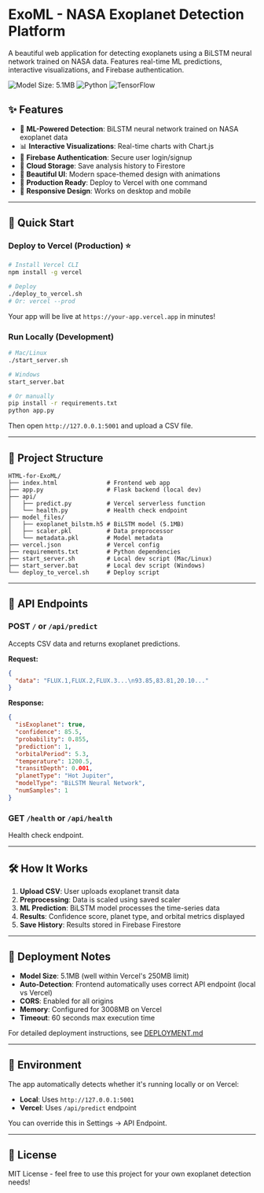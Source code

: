 # ExoML - NASA Exoplanet Detection Platform

A beautiful web application for detecting exoplanets using a BiLSTM neural network trained on NASA data. Features real-time ML predictions, interactive visualizations, and Firebase authentication.

![Model Size: 5.1MB](https://img.shields.io/badge/Model%20Size-5.1MB-green)
![Python](https://img.shields.io/badge/Python-3.8+-blue)
![TensorFlow](https://img.shields.io/badge/TensorFlow-2.15-orange)

## ✨ Features

- 🔭 **ML-Powered Detection**: BiLSTM neural network trained on NASA exoplanet data
- 📊 **Interactive Visualizations**: Real-time charts with Chart.js
- 🔐 **Firebase Authentication**: Secure user login/signup
- 💾 **Cloud Storage**: Save analysis history to Firestore
- 🎨 **Beautiful UI**: Modern space-themed design with animations
- 🚀 **Production Ready**: Deploy to Vercel with one command
- 📱 **Responsive Design**: Works on desktop and mobile

---

## 🚀 Quick Start

### Deploy to Vercel (Production) ⭐

```bash
# Install Vercel CLI
npm install -g vercel

# Deploy
./deploy_to_vercel.sh
# Or: vercel --prod
```

Your app will be live at `https://your-app.vercel.app` in minutes!

### Run Locally (Development)

```bash
# Mac/Linux
./start_server.sh

# Windows
start_server.bat

# Or manually
pip install -r requirements.txt
python app.py
```

Then open `http://127.0.0.1:5001` and upload a CSV file.

---

## 📁 Project Structure

```
HTML-for-ExoML/
├── index.html              # Frontend web app
├── app.py                  # Flask backend (local dev)
├── api/
│   ├── predict.py          # Vercel serverless function
│   └── health.py           # Health check endpoint
├── model_files/
│   ├── exoplanet_bilstm.h5 # BiLSTM model (5.1MB)
│   ├── scaler.pkl          # Data preprocessor
│   └── metadata.pkl        # Model metadata
├── vercel.json             # Vercel config
├── requirements.txt        # Python dependencies
├── start_server.sh         # Local dev script (Mac/Linux)
├── start_server.bat        # Local dev script (Windows)
└── deploy_to_vercel.sh     # Deploy script
```

---

## 🔌 API Endpoints

### POST `/` or `/api/predict`
Accepts CSV data and returns exoplanet predictions.

**Request:**
```json
{
  "data": "FLUX.1,FLUX.2,FLUX.3...\n93.85,83.81,20.10..."
}
```

**Response:**
```json
{
  "isExoplanet": true,
  "confidence": 85.5,
  "probability": 0.855,
  "prediction": 1,
  "orbitalPeriod": 5.3,
  "temperature": 1200.5,
  "transitDepth": 0.001,
  "planetType": "Hot Jupiter",
  "modelType": "BiLSTM Neural Network",
  "numSamples": 1
}
```

### GET `/health` or `/api/health`
Health check endpoint.

---

## 🛠️ How It Works

1. **Upload CSV**: User uploads exoplanet transit data
2. **Preprocessing**: Data is scaled using saved scaler
3. **ML Prediction**: BiLSTM model processes the time-series data
4. **Results**: Confidence score, planet type, and orbital metrics displayed
5. **Save History**: Results stored in Firebase Firestore

---

## 📝 Deployment Notes

- **Model Size**: 5.1MB (well within Vercel's 250MB limit)
- **Auto-Detection**: Frontend automatically uses correct API endpoint (local vs Vercel)
- **CORS**: Enabled for all origins
- **Memory**: Configured for 3008MB on Vercel
- **Timeout**: 60 seconds max execution time

For detailed deployment instructions, see [DEPLOYMENT.md](DEPLOYMENT.md)

---

## 🔧 Environment

The app automatically detects whether it's running locally or on Vercel:
- **Local**: Uses `http://127.0.0.1:5001`
- **Vercel**: Uses `/api/predict` endpoint

You can override this in Settings → API Endpoint.

---

## 📄 License

MIT License - feel free to use this project for your own exoplanet detection needs!
